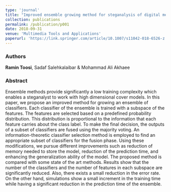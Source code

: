 ```yaml
---
type: 'journal'
title: "Improved ensemble growing method for steganalysis of digital media"
collection: publications
permalink: /publication/p001
date: 2018-09-31
venue: 'Multimedia Tools and Applications'
paperurl: 'https://link.springer.com/article/10.1007/s11042-018-6526-z'
---
```


<h3> Authors </h3>
<b>Ramin Toosi</b>, Sadaf Salehkalaibar & Mohammad Ali Akhaee

<h3> Abstract </h3>
Ensemble methods provide significantly a low training complexity which enables a steganalyst to work with high dimensional cover models. In this paper, we propose an improved method for growing an ensemble of classifiers. Each classifier of the ensemble is trained with a subspace of the features. The features are selected based on a predefined probability distribution. This distribution is proportional to the information that each feature carries about the class label. To make the final decision, the outputs of a subset of classifiers are fused using the majority voting. An information-theoretic classifier selection method is employed to find an appropriate subset of classifiers for the fusion phase. Using these modifications, we pursue different improvements such as reduction of memory needed to store the model, reduction of the prediction time, and enhancing the generalization ability of the model. The proposed method is compared with some state of the art methods. Results show that the number of the classifiers and the number of features in each subspace are significantly reduced. Also, there exists a small reduction in the error rate. On the other hand, simulations show a small increment in the training time while having a significant reduction in the prediction time of the ensemble.
